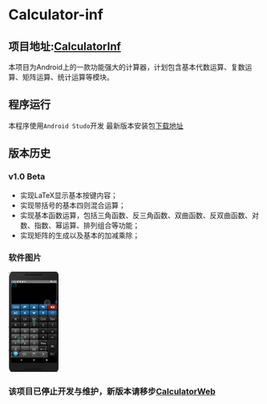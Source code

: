 # Calculator-inf
## 项目地址:<a href="https://github.com/SoftWareTeam001/Calculator-inf">CalculatorInf</a>
本项目为Android上的一款功能强大的计算器，计划包含基本代数运算、复数运算、矩阵运算、统计运算等模块。
## 程序运行
本程序使用`Android Studo`开发
最新版本安装包<a href="https://github.com/SoftWareTeam001/Calculator-inf/releases/tag/v1.0">下载地址</a>
## 版本历史
### v1.0 Beta

* 实现LaTeX显示基本按键内容；
* 实现带括号的基本四则混合运算；
* 实现基本函数运算，包括三角函数、反三角函数、双曲函数、反双曲函数、对数、指数、幂运算、排列组合等功能；
* 实现矩阵的生成以及基本的加减乘除；

### 软件图片
<img src="src/img.png" width="100px" height="200px">

### 该项目已停止开发与维护，新版本请移步<a href="https://github.com/arr255/calculatorWeb">CalculatorWeb</a>
